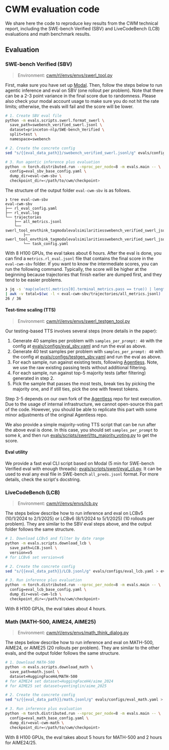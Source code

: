 # CWM evaluation code

We share here the code to reproduce key results from the CWM technical report, including the SWE-bench Verified (SBV) and LiveCodeBench (LCB) evaluations and math benchmark results.


## Evaluation

### SWE-bench Verified (SBV)

> Environment: [cwm/rl/envs/envs/swerl_tool.py](/cwm/rl/envs/envs/swerl_tool.py)

First, make sure you have set up [Modal](https://modal.com/docs/guide). Then, follow the steps below to run agentic inference and eval on SBV (one rollout per problem). Note that there can be a 2-3 point variance in the final score due to randomness. Please also check your modal account usage to make sure you do not hit the rate limits; otherwise, the evals will fail and the score will be lower.

```bash
# 1. Create SBV eval file
python -m evals.scripts.swerl.format_swerl \
  save_path=swebench_verified_swerl.jsonl \
  dataset=princeton-nlp/SWE-bench_Verified \
  split=test \
  namespace=swebench

# 2. Create the concrete config
sed "s/{{eval_data_path}}/swebench_verified_swerl.jsonl/g" evals/configs/eval_sbv.yaml > eval_sbv_base_config.yaml

# 3. Run agentic inference plus evaluation
python -m torch.distributed.run --nproc_per_node=8 -m evals.main -- \
  config=eval_sbv_base_config.yaml \
  dump_dir=eval-cwm-sbv \
  checkpoint_dir=</path/to/cwm/checkpoint>
```

The structure of the output folder `eval-cwm-sbv` is as follows.

```
❯ tree eval-cwm-sbv
eval-cwm-sbv
├── rl_eval_config.yaml
├── rl_eval.log
└── trajectories
    ├── all_metrics.jsonl
    └── swerl_tool_envthink_tagmodalevalsimilaritiesswebench_verified_swerl_jsonl
        ├── swerl_tool_envthink_tagmodalevalsimilaritiesswebench_verified_swerl_jsonl.jsonl
        └── task_config.yaml
```

With 8 H100 GPUs, the eval takes about 6 hours. After the eval is done, you can find a `metrics.rl_eval.jsonl` file that contains the final score in the `eval-cwm-sbv` folder. If you want to know the intermediate scores, you can run the following command. Typically, the score will be higher at the beginning because trajectories that finish earlier are dumped first, and they tend to be easier problems.

```bash
❯ jq -s 'map(select(.metrics[0].terminal_metrics.pass == true)) | length' eval-cwm-sbv/trajectories/all_metrics.jsonl \
| awk -v total=$(wc -l < eval-cwm-sbv/trajectories/all_metrics.jsonl) '{print $1 " / " total}'
26 / 36
```

#### Test-time scaling (TTS)

> Environment: [cwm/rl/envs/envs/swerl_testgen_tool.py](/cwm/rl/envs/envs/swerl_testgen_tool.py)

Our testing-based TTS involves several steps (more details in the paper):
1. Generate 40 samples per problem with `samples_per_prompt: 40` with the config at [evals/configs/eval_sbv.yaml](./configs/eval_sbv.yaml) and run the eval as above.
2. Generate 40 test samples per problem with `samples_per_prompt: 40` with the config at [evals/configs/testgen_sbv.yaml](./configs/testgen_sbv.yaml) and run the eval as above.
3. For each sample, run against existing tests, following [Agentless](https://github.com/OpenAutoCoder/Agentless). Note, we use the raw existing passing tests without additional filtering.
4. For each sample, run against top-5 majority tests (after filtering) generated in step 2.
5. Pick the sample that passes the most tests, break ties by picking the majority one, and if still ties, pick the one with fewest tokens.

Step 3-5 depends on our own fork of the [Agentless](https://github.com/OpenAutoCoder/Agentless) repo for test execution. Due to the usage of internal infrastructure, we cannot open-source this part of the code. However, you should be able to replicate this part with some minor adjustments of the original Agentless repo.

We also provide a simple majority-voting TTS script that can be run after the above eval is done. In this case, you should set `samples_per_prompt` to some $k$, and then run [evals/scripts/swerl/tts_majority_voting.py](./scripts/swerl/tts_majority_voting.py) to get the score.

#### Eval utility

We provide a fast eval CLI script based on Modal (5 min for SWE-bench Verified eval with enough threads): [evals/scripts/swerl/eval_cli.py](./scripts/swerl/eval_cli.py). It can be used to eval any eval file in SWE-bench `all_preds.jsonl` format. For more details, check the script's docstring.

### LiveCodeBench (LCB)

> Environment: [cwm/rl/envs/envs/lcb.py](/cwm/rl/envs/envs/lcb.py)

The steps below describe how to run inference and eval on LCBv5 (10/1/2024 to 2/1/2025) or LCBv6 (8/1/2024 to 5/1/2025) (10 rollouts per problem). They are similar to the SBV eval steps above, and the output folder follows the same structure.

```bash
# 1. Download LCBv5 and filter by date range
python -m evals.scripts.download_lcb \
  save_path=LCB.jsonl \
  version=v5
# for LCBv6 set version=v6

# 2. Create the concrete config
sed "s/{{eval_data_path}}/LCB.jsonl/g" evals/configs/eval_lcb.yaml > eval_lcb_base_config.yaml

# 3. Run inference plus evaluation
python -m torch.distributed.run --nproc_per_node=8 -m evals.main -- \
  config=eval_lcb_base_config.yaml \
  dump_dir=eval-cwm-lcb \
  checkpoint_dir=</path/to/cwm/checkpoint>
```

With 8 H100 GPUs, the eval takes about 4 hours.

### Math (MATH-500, AIME24, AIME25)

> Environment: [cwm/rl/envs/envs/math_think_dialog.py](/cwm/rl/envs/envs/math_think_dialog.py)

The steps below describe how to run inference and eval on MATH-500, AIME24, or AIME25 (20 rollouts per problem). They are similar to the  other evals, and the output folder follows the same structure.

```bash
# 1. Download MATH-500
python -m evals.scripts.download_math \
  save_path=math.jsonl \
  dataset=HuggingFaceH4/MATH-500
# for AIME24 set dataset=HuggingFaceH4/aime_2024
# for AIME25 set dataset=yentinglin/aime_2025

# 2. Create the concrete config
sed "s/{{eval_data_path}}/math.jsonl/g" evals/configs/eval_math.yaml > eval_math_base_config.yaml

# 3. Run inference plus evaluation
python -m torch.distributed.run --nproc_per_node=8 -m evals.main -- \
  config=eval_math_base_config.yaml \
  dump_dir=eval-cwm-math \
  checkpoint_dir=</path/to/cwm/checkpoint>
```

With 8 H100 GPUs, the eval takes about 5 hours for MATH-500 and 2 hours for AIME24/25.
